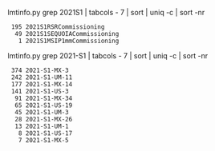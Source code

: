 
lmtinfo.py grep 2021S1 | tabcols - 7 | sort | uniq -c | sort -nr

     195 2021S1RSRCommissioning
      49 2021S1SEQUOIACommissioning
       1 2021S1MSIP1mmCommissioning

lmtinfo.py grep 2021-S1 | tabcols - 7 | sort | uniq -c | sort -nr

     374 2021-S1-MX-3
     242 2021-S1-UM-11
     177 2021-S1-MX-14
     141 2021-S1-US-3
      91 2021-S1-MX-34
      65 2021-S1-US-19
      45 2021-S1-UM-3
      28 2021-S1-MX-26
      13 2021-S1-UM-1
       8 2021-S1-US-17
       7 2021-S1-MX-5
